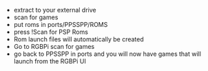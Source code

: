 - extract to your external drive
- scan for games
- put roms in ports/PPSSPP/ROMS
- press !Scan for PSP Roms
- Rom launch files will automatically be created
- Go to RGBPi scan for games
- go back to PPSSPP in ports and you will now have games that will launch from the RGBPi UI
